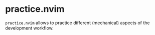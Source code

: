 # practice.nvim

`practice.nvim` allows to practice different (mechanical) aspects of the development workflow.

